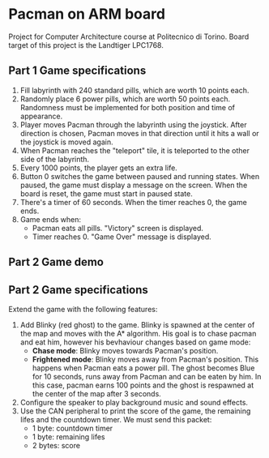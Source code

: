 # Pacman on ARM board
Project for Computer Architecture course at Politecnico di Torino.
Board target of this project is the Landtiger LPC1768.

## Part 1 Game specifications

1. Fill labyrinth with 240 standard pills, which are worth 10 points each.
2. Randomly place 6 power pills, which are worth 50 points each. Randomness must be implemented for both position and time of appearance.
3. Player moves Pacman through the labyrinth using the joystick. After direction is chosen, Pacman moves in that direction until it hits a wall or the joystick is moved again.
4. When Pacman reaches the "teleport" tile, it is teleported to the other side of the labyrinth.
5. Every 1000 points, the player gets an extra life.
6. Button 0 switches the game between paused and running states. When paused, the game must display a message on the screen. When the board is reset, the game must start in paused state.
7. There's a timer of 60 seconds. When the timer reaches 0, the game ends.
8. Game ends when:
    - Pacman eats all pills. "Victory" screen is displayed.
    - Timer reaches 0. "Game Over" message is displayed.

## Part 2 Game demo

## Part 2 Game specifications

Extend the game with the following features:

1. Add Blinky (red ghost) to the game. Blinky is spawned at the center of the map and moves with the A* algorithm. His goal is to chase pacman and eat him, however his bevhaviour changes based on game mode:
    - **Chase mode**: Blinky moves towards Pacman's position.
    - **Frightened mode**: Blinky moves away from Pacman's position. This happens when Pacman eats a power pill. The ghost becomes Blue for 10 seconds, runs away from Pacman and can be eaten by him. In this case, pacman earns 100 points and the ghost is respawned at the center of the map after 3 seconds.
2. Configure the speaker to play background music and sound effects.
3. Use the CAN peripheral to print the score of the game, the remaining lifes and the countdown timer. We must send this packet:
    - 1 byte: countdown timer
    - 1 byte: remaining lifes
    - 2 bytes: score